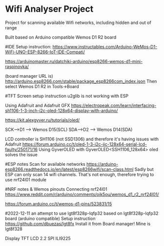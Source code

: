 # Wifi Analyser Project
Project for scanning available Wifi networks, including hidden and out of range

Built based on Arduino compatible Wemos D1 R2 board

#IDE Setup instruction: 
https://www.instructables.com/Arduino-WeMos-D1-WiFi-UNO-ESP-8266-IoT-IDE-Compati/

https://arduinomaster.ru/datchiki-arduino/esp8266-wemos-d1-mini-raspinovka/
 
(board manager URL is)
http://arduino.esp8266.com/stable/package_esp8266com_index.json
Then select Wemos D1 R2 in Tools->Board

#TFT Screen setup instruction
u2glib is not working with ESP

Using Adafruit and Adafruit GFX
https://electropeak.com/learn/interfacing-sh1106-1-3-inch-i2c-oled-128x64-display-with-arduino/

https://kit.alexgyver.ru/tutorials/oled/

SCK-->D1 --> Wemos D15(SCL)
SDA-->D2 --> Wemos D14(SDA)

LCD controller is SH1106 (not SSD1306) and therefore it's having issues with Adafruit
https://forum.arduino.cc/t/oled-1-3-i2c-iic-128x64-serial-lcd-faulty/250171/16
Using GyverOLED with GyverOLED<SSH1106_128x64> oled solves the issue

#ESP notes
Scan for available networks
https://arduino-esp8266.readthedocs.io/en/latest/esp8266wifi/scan-class.html
Sadly but ESP can only scan 14 wifi channels. That's not enough, therefore trying to use nrf24l01 module

#NRF notes & Wemos pinouts
Connecting nrf24l01
https://www.reddit.com/r/arduino/comments/oik5ou/wemos_d1_r2_nrf24l01/

https://forum.arduino.cc/t/wemos-d1-pins/523831/15

#2022-12-11 an attempt to use lgt8f328p-lqfp32 
based on lgt8f328p-lqfp32 board (arduino compatible)
Setup instruction https://github.com/dbuezas/lgt8fx
Install it from Board manager!
Mine is lgt8f328

Display TFT LCD 2.2 SPI ILI9225
